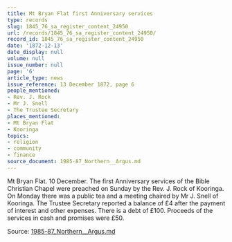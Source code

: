 ```yaml
---
title: Mt Bryan Flat first Anniversary services
type: records
slug: 1845_76_sa_register_content_24950
url: /records/1845_76_sa_register_content_24950/
record_id: 1845_76_sa_register_content_24950
date: '1872-12-13'
date_display: null
volume: null
issue_number: null
page: '6'
article_type: news
issue_reference: 13 December 1872, page 6
people_mentioned:
- Rev. J. Rock
- Mr J. Snell
- The Trustee Secretary
places_mentioned:
- Mt Bryan Flat
- Kooringa
topics:
- religion
- community
- finance
source_document: 1985-87_Northern__Argus.md
---
```


Mt Bryan Flat. 10 December.  The first Anniversary services of the Bible Christian Chapel were preached on Sunday by the Rev. J. Rock of Kooringa.  On Monday there was a public tea and a meeting chaired by Mr J. Snell of Kooringa.  The Trustee Secretary reported a balance of £4 after the payment of interest and other expenses.  There is a debt of £100.  Proceeds of the services in cash and promises were £50.

Source: [1985-87_Northern__Argus.md](/downloads/markdown/1985-87_Northern__Argus.md)
